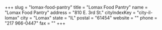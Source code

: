 +++
slug = "lomax-food-pantry"
title = "Lomax Food Pantry"
name = "Lomax Food Pantry"
address = "810 E. 3rd St."
cityIndexKey = "city-il-lomax"
city = "Lomax"
state = "IL"
postal = "61454"
website = ""
phone = "217 966-0447"
fax = ""
+++
